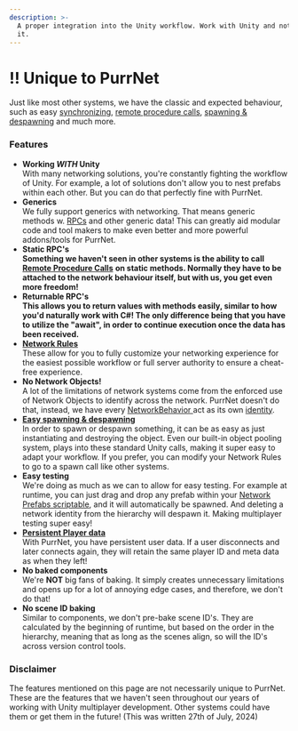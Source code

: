 ```yaml
---
description: >-
  A proper integration into the Unity workflow. Work with Unity and not against
  it.
---
```


# ‼️ Unique to PurrNet

Just like most other systems, we have the classic and expected behaviour, such as easy [synchronizing](../systems-and-modules/network-modules/sync-types/syncvar.md), [remote procedure calls](../systems-and-modules/remote-procedure-call-rpc/), [spawning & despawning](../systems-and-modules/network-identity/spawning-and-despawning.md) and much more.

### Features

* **Working&#x20;**_**WITH**_**&#x20;Unity**\
  With many networking solutions, you're constantly fighting the workflow of Unity. For example, a lot of solutions don't allow you to nest prefabs within each other. But you can do that perfectly fine with PurrNet.
* **Generics**\
  We fully support generics with networking. That means generic methods w. [RPCs](../systems-and-modules/remote-procedure-call-rpc/) and other generic data! This can greatly aid modular code and tool makers to make even better and more powerful addons/tools for PurrNet.
* **Static RPC's**\
  **Something we haven't seen in other systems is the ability to call** [**Remote Procedure Calls**](../systems-and-modules/remote-procedure-call-rpc/) **on static methods. Normally they have to be attached to the network behaviour itself, but with us, you get even more freedom!**
* **Returnable RPC's**\
  **This allows you to return values with methods easily, similar to how you'd naturally work with C#! The only difference being that you have to utilize the "await", in order to continue execution once the data has been received.**
* [**Network Rules**](../systems-and-modules/network-manager/network-rules.md)\
  These allow for you to fully customize your networking experience for the easiest possible workflow or full server authority to ensure a cheat-free experience.
* **No Network Objects!**\
  A lot of the limitations of network systems come from the enforced use of Network Objects to identify across the network. PurrNet doesn't do that, instead, we have every [NetworkBehavior ](../systems-and-modules/network-identity/networkbehaviour.md)act as its own [identity](../systems-and-modules/network-identity/).
* [**Easy spawning & despawning**](../systems-and-modules/network-identity/spawning-and-despawning.md)\
  In order to spawn or despawn something, it can be as easy as just instantiating and destroying the object. Even our built-in object pooling system, plays into these standard Unity calls, making it super easy to adapt your workflow. If you prefer, you can modify your Network Rules to go to a spawn call like other systems.
* **Easy testing**\
  We're doing as much as we can to allow for easy testing. For example at runtime, you can just drag and drop any prefab within your [Network Prefabs scriptable](../systems-and-modules/network-manager/network-prefabs.md), and it will automatically be spawned. And deleting a network identity from the hierarchy will despawn it. Making multiplayer testing super easy!
* [**Persistent Player data**](../terminology/playerid-client-connection.md)\
  With PurrNet, you have persistent user data. If a user disconnects and later connects again, they will retain the same player ID and meta data as when they left!
* **No baked components**\
  We're **NOT** big fans of baking. It simply creates unnecessary limitations and opens up for a lot of annoying edge cases, and therefore, we don't do that!
* **No scene ID baking**\
  Similar to components, we don't pre-bake scene ID's. They are calculated by the beginning of runtime, but based on the order in the hierarchy, meaning that as long as the scenes align, so will the ID's across version control tools.

### Disclaimer

The features mentioned on this page are not necessarily unique to PurrNet. These are the features that we haven't seen throughout our years of working with Unity multiplayer development. Other systems could have them or get them in the future! (This was written 27th of July, 2024)
